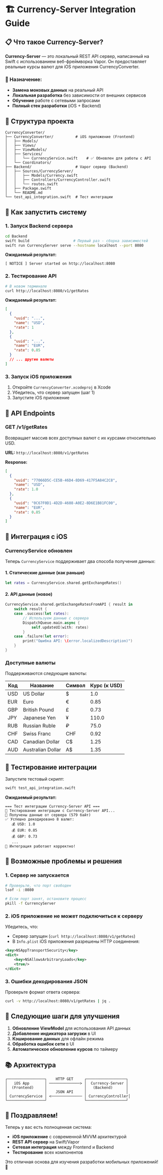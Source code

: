 # 🏗 Currency-Server Integration Guide

## 📋 Что такое Currency-Server?

**Currency-Server** — это локальный REST API сервер, написанный на Swift с использованием веб-фреймворка Vapor. Он предоставляет реальные курсы валют для iOS приложения CurrencyConverter.

### 🎯 Назначение:
- **Замена моковых данных** на реальный API
- **Локальная разработка** без зависимости от внешних сервисов
- **Обучение** работе с сетевыми запросами
- **Полный стек разработки** (iOS + Backend)

## 📁 Структура проекта

```
CurrencyConverter/
├── CurrencyConverter/          # iOS приложение (Frontend)
│   ├── Models/
│   ├── Views/
│   ├── ViewModels/
│   ├── Services/
│   │   └── CurrencyService.swift    # ✅ Обновлен для работы с API
│   └── Coordinators/
├── Backend/                    # Vapor сервер (Backend)
│   ├── Sources/CurrencyServer/
│   │   ├── Models/Currency.swift
│   │   ├── Controllers/CurrencyController.swift
│   │   └── routes.swift
│   ├── Package.swift
│   └── README.md
└── test_api_integration.swift  # Тест интеграции
```

## 🚀 Как запустить систему

### 1. Запуск Backend сервера

```bash
cd Backend
swift build                    # Первый раз - сборка зависимостей
swift run CurrencyServer serve --hostname localhost --port 8080
```

**Ожидаемый результат:**
```
[ NOTICE ] Server started on http://localhost:8080
```

### 2. Тестирование API

```bash
# В новом терминале
curl http://localhost:8080/v1/getRates
```

**Ожидаемый результат:**
```json
[
  {
    "uuid": "...",
    "name": "USD",
    "rate": 1
  },
  {
    "uuid": "...",
    "name": "EUR", 
    "rate": 0.85
  }
  // ... другие валюты
]
```

### 3. Запуск iOS приложения

1. Откройте `CurrencyConverter.xcodeproj` в Xcode
2. Убедитесь, что сервер запущен (шаг 1)
3. Запустите iOS приложение

## 🔧 API Endpoints

### GET /v1/getRates

Возвращает массив всех доступных валют с их курсами относительно USD.

**URL:** `http://localhost:8080/v1/getRates`

**Response:**
```json
[
  {
    "uuid": "77066D5C-CE5B-46D4-8D69-417F5A84C2C8",
    "name": "USD",
    "rate": 1.0
  },
  {
    "uuid": "0C67F0D1-4D2D-4608-A0E2-8D6E1B81FC00",
    "name": "EUR",
    "rate": 0.85
  }
]
```

## 📱 Интеграция с iOS

### CurrencyService обновлен

Теперь `CurrencyService` поддерживает два способа получения данных:

#### 1. Статические данные (как раньше)
```swift
let rates = CurrencyService.shared.getExchangeRates()
```

#### 2. API данные (новое)
```swift
CurrencyService.shared.getExchangeRatesFromAPI { result in
    switch result {
    case .success(let rates):
        // Используем данные с сервера
        DispatchQueue.main.async {
            self.updateUI(with: rates)
        }
    case .failure(let error):
        print("Ошибка API: \(error.localizedDescription)")
    }
}
```

### Доступные валюты

Поддерживаются следующие валюты:

| Код | Название | Символ | Курс (к USD) |
|-----|----------|---------|-------------|
| USD | US Dollar | $ | 1.0 |
| EUR | Euro | € | 0.85 |
| GBP | British Pound | £ | 0.73 |
| JPY | Japanese Yen | ¥ | 110.0 |
| RUB | Russian Ruble | ₽ | 75.0 |
| CHF | Swiss Franc | CHF | 0.92 |
| CAD | Canadian Dollar | C$ | 1.25 |
| AUD | Australian Dollar | A$ | 1.35 |

## 🧪 Тестирование интеграции

Запустите тестовый скрипт:

```bash
swift test_api_integration.swift
```

**Ожидаемый результат:**
```
=== Тест интеграции Currency-Server API ===
🚀 Тестирование интеграции с Currency-Server API...
📡 Получены данные от сервера (579 байт)
✅ Успешно декодировано 8 валют:
   💰 USD: 1.0
   💰 EUR: 0.85
   💰 GBP: 0.73
   ...
🎉 Интеграция работает корректно!
```

## 🔧 Возможные проблемы и решения

### 1. Сервер не запускается
```bash
# Проверьте, что порт свободен
lsof -i :8080

# Если порт занят, остановите процесс
pkill -f CurrencyServer
```

### 2. iOS приложение не может подключиться к серверу

Убедитесь, что:
- Сервер запущен (`curl http://localhost:8080/v1/getRates`)
- В `Info.plist` iOS приложения разрешены HTTP соединения:

```xml
<key>NSAppTransportSecurity</key>
<dict>
    <key>NSAllowsArbitraryLoads</key>
    <true/>
</dict>
```

### 3. Ошибки декодирования JSON

Проверьте формат ответа сервера:
```bash
curl -v http://localhost:8080/v1/getRates | jq .
```

## 🚀 Следующие шаги для улучшения

1. **Обновление ViewModel** для использования API данных
2. **Добавление индикатора загрузки** в UI
3. **Кэширование данных** для офлайн режима
4. **Обработка ошибок сети** в UI
5. **Автоматическое обновление курсов** по таймеру

## 📚 Архитектура

```
┌─────────────────┐    HTTP GET     ┌──────────────────┐
│   iOS App       │ ──────────────> │  Currency-Server │
│  (Frontend)     │                 │   (Backend)      │
│                 │    JSON API     │                  │
│ CurrencyService │ <────────────── │ CurrencyController│
└─────────────────┘                 └──────────────────┘
```

## 🎉 Поздравляем!

Теперь у вас есть полноценная система:
- **iOS приложение** с современной MVVM архитектурой
- **REST API сервер** на Swift/Vapor  
- **Сетевая интеграция** между Frontend и Backend
- **Тестирование** всех компонентов

Это отличная основа для изучения разработки мобильных приложений! 🚀